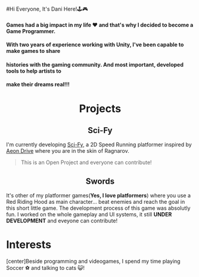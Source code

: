 

#Hi Everyone, It's Dani Here!🕹🎮

#### Games had a big impact in my life ❤ and that's why I decided to become a Game Programmer.
#### With two years of experience working with Unity, I've been capable to make games to share
#### histories with the gaming community. And most important, developed tools to help artists to
#### make their dreams real!!! 

<H1 align = "center"> Projects </H1>
<H2 align = "center"> Sci-Fy </H2>

I'm currently developing [Sci-Fy](https://github.com/Danilock/Sci-Fy), a 2D Speed Running platformer inspired by [Aeon Drive](https://store.steampowered.com/app/1252240/Aeon_Drive/) where you are in the skin of Ragnarov.
> This is an Open Project and everyone can contribute!


<H2 align = "center"> Swords </H2>
It's other of my platformer games(<b>Yes, I love platformers</b>) where you use a Red Riding Hood as main character... beat enemies and reach the goal in this short little game.
The development process of this game was absolutly fun. I worked on the whole gameplay and UI systems, it still <b>UNDER DEVELOPMENT</b> and eveyone can contribute!

# Interests
[center]Beside programming and videogames, I spend my time playing Soccer ⚽ and talking to cats 😺!


<!--
**Danilock/Danilock** is a ✨ _special_ ✨ repository because its `README.md` (this file) appears on your GitHub profile.

Here are some ideas to get you started:

- 🔭 I’m currently working on ...
- 🌱 I’m currently learning ...
- 👯 I’m looking to collaborate on ...
- 🤔 I’m looking for help with ...
- 💬 Ask me about ...
- 📫 How to reach me: ...
- 😄 Pronouns: ...
- ⚡ Fun fact: ...
-->
